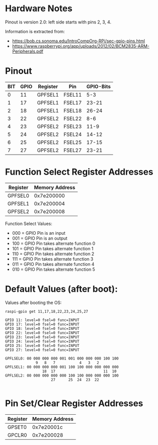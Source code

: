 # Hardware Notes
Pinout is version 2.0: left side starts with pins 2, 3, 4.

Information is extracted from:
 - https://bob.cs.sonoma.edu/IntroCompOrg-RPi/sec-gpio-pins.html
 - https://www.raspberrypi.org/app/uploads/2012/02/BCM2835-ARM-Peripherals.pdf

# Pinout

| BIT | GPIO | Register | Pin    | GPIO-Bits |
| --- | ---- | -------- | ------ | --------- |
|   0 |   11 |  GPFSEL1 | FSEL11 | 5-3       |
|   1 |   17 |  GPFSEL1 | FSEL17 | 23-21     |
|   2 |   18 |  GPFSEL1 | FSEL18 | 26-24     |
|   3 |   22 |  GPFSEL2 | FSEL22 | 8-6       |
|   4 |   23 |  GPFSEL2 | FSEL23 | 11-9      |
|   5 |   24 |  GPFSEL2 | FSEL24 | 14-12     |
|   6 |   25 |  GPFSEL2 | FSEL25 | 17-15     |
|   7 |   27 |  GPFSEL2 | FSEL27 | 23-21     |

# Function Select Register Addresses

| Register | Memory Address |
| -------- | -------------- |
| GPFSEL0  | 0x7e200000     |
| GPFSEL1  | 0x7e200004     |
| GPFSEL2  | 0x7e200008     |

Function Select Values:
 - 000 = GPIO Pin is an input
 - 001 = GPIO Pin is an output
 - 100 = GPIO Pin takes alternate function 0
 - 101 = GPIO Pin takes alternate function 1
 - 110 = GPIO Pin takes alternate function 2
 - 111 = GPIO Pin takes alternate function 3
 - 011 = GPIO Pin takes alternate function 4
 - 010 = GPIO Pin takes alternate function 5 

# Default Values (after boot):

Values after booting the OS:

`raspi-gpio get 11,17,18,22,23,24,25,27`
```
GPIO 11: level=0 fsel=0 func=INPUT
GPIO 17: level=0 fsel=0 func=INPUT
GPIO 18: level=0 fsel=0 func=INPUT
GPIO 22: level=0 fsel=0 func=INPUT
GPIO 23: level=0 fsel=0 func=INPUT
GPIO 24: level=0 fsel=0 func=INPUT
GPIO 25: level=0 fsel=0 func=INPUT
GPIO 27: level=0 fsel=0 func=INPUT
```

```
GPFLSEL0: 00 000 000 000 001 001 000 000 000 100 100
              9   8   7           4   3   2
GPFLSEL1: 00 000 000 000 001 100 100 000 000 000 000
                 18  17                      11  10
GPFLSEL2: 00 000 000 000 000 100 100 000 000 000 100
                     27      25  24  23  22
                                               
```


# Pin Set/Clear Register Addresses

| Register | Memory Address |
| -------- | -------------- |
| GPSET0   | 0x7e20001c     |
| GPCLR0   | 0x7e200028     |

